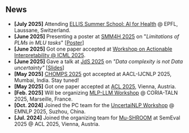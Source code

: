 ## News

<ul>
<li><strong>[July 2025]</strong> Attending <a href="https://www.epfl.ch/research/domains/epfl-ellis/ellis-phd-postdoc-program/ellis-unit-lausanne-summer-school-2025/">ELLIS Summer School: AI for Health</a> @ EPFL, Laussane, Switzerland.</li>
<li><strong>[June 2025]</strong> Presenting a poster at <a href="https://healthlanguageprocessing.org/smm4h-2025/">SMM4H 2025</a> on "<i>Limitations of PLMs in MLU tasks</i>" [<a href="/assets/files/SMM4H_HeaRD_2025_poster.pdf">Poster</a>] </li> 
<li><strong>[June 2025]</strong> Got one paper accepted at <a href="https://actionable-interpretability.github.io/">Workshop on Actionable Interpretability @ ICML 2025</a>.</li>
<li><strong>[June 2025]</strong> Gave a talk at <a href="https://jds2025.sciencesconf.org/">JdS 2025</a> on <i>"Data complexity is not Data uncertainty"</i> [<a href="/assets/files/jds_talk_2025_amasi.pdf">Slides</a>]</li>
<li><strong>[May 2025]</strong> <a href="https://chomps2025.github.io/">CHOMPS 2025</a> got accepted at AACL-IJCNLP 2025, Mumbai, India. Stay tuned!</li>
<li><strong>[May 2025]</strong> Got one paper accepted at <a href="https://2025.aclweb.org/">ACL 2025</a>, Vienna, Austria.</li>
<li><strong>[Feb. 2025]</strong> Will be organizing <a href="https://atilf-umr7118.github.io/MLPLLM2025/">MLP-LLM Workshop</a> @ CORIA-TALN 2025, Marseille, France.</li>
<li><strong>[Oct. 2024]</strong> Joined the PC team for the <a href="https://uncertainlp.github.io/">UncertaiNLP Workshop</a> @ EMNLP 2025, Suzhou, China.</li>
<li><strong>[Jul. 2024]</strong> Joined the organizing team for <a href="https://helsinki-nlp.github.io/shroom/">Mu-SHROOM</a> at SemEval 2025 @ ACL 2025, Vienna, Austria.</li>
</ul>
